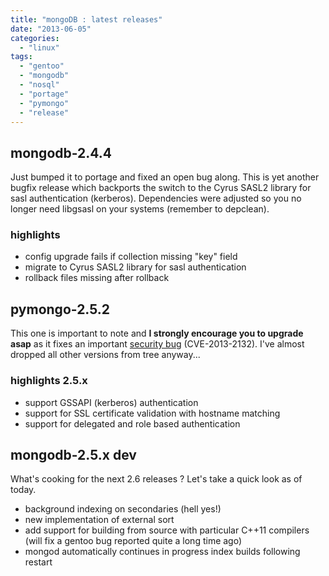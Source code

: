 ```yaml
---
title: "mongoDB : latest releases"
date: "2013-06-05"
categories: 
  - "linux"
tags: 
  - "gentoo"
  - "mongodb"
  - "nosql"
  - "portage"
  - "pymongo"
  - "release"
---
```


## mongodb-2.4.4

Just bumped it to portage and fixed an open bug along. This is yet another bugfix release which backports the switch to the Cyrus SASL2 library for sasl authentication (kerberos). Dependencies were adjusted so you no longer need libgsasl on your systems (remember to depclean).

### highlights

- config upgrade fails if collection missing "key" field
- migrate to Cyrus SASL2 library for sasl authentication
- rollback files missing after rollback

## pymongo-2.5.2

This one is important to note and **I strongly encourage you to upgrade asap** as it fixes an important [security bug](https://bugs.gentoo.org/show_bug.cgi?id=472034) (CVE-2013-2132). I've almost dropped all other versions from tree anyway...

### highlights 2.5.x

- support GSSAPI (kerberos) authentication
- support for SSL certificate validation with hostname matching
- support for delegated and role based authentication

## mongodb-2.5.x dev

What's cooking for the next 2.6 releases ? Let's take a quick look as of today.

- background indexing on secondaries (hell yes!)
- new implementation of external sort
- add support for building from source with particular C++11 compilers (will fix a gentoo bug reported quite a long time ago)
- mongod automatically continues in progress index builds following restart
